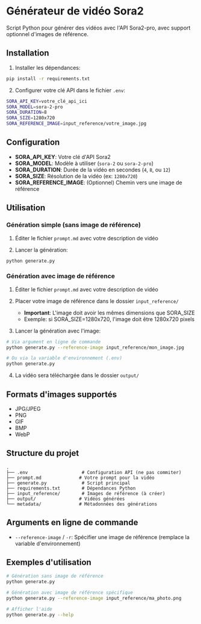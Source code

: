 # Générateur de vidéo Sora2

Script Python pour générer des vidéos avec l'API Sora2-pro, avec support optionnel d'images de référence.

## Installation

1. Installer les dépendances:
```bash
pip install -r requirements.txt
```

2. Configurer votre clé API dans le fichier `.env`:
```bash
SORA_API_KEY=votre_clé_api_ici
SORA_MODEL=sora-2-pro
SORA_DURATION=8
SORA_SIZE=1280x720
SORA_REFERENCE_IMAGE=input_reference/votre_image.jpg
```

## Configuration

- **SORA_API_KEY**: Votre clé d'API Sora2
- **SORA_MODEL**: Modèle à utiliser (`sora-2` ou `sora-2-pro`)
- **SORA_DURATION**: Durée de la vidéo en secondes (`4`, `8`, ou `12`)
- **SORA_SIZE**: Résolution de la vidéo (ex: `1280x720`)
- **SORA_REFERENCE_IMAGE**: (Optionnel) Chemin vers une image de référence

## Utilisation

### Génération simple (sans image de référence)

1. Éditer le fichier `prompt.md` avec votre description de vidéo

2. Lancer la génération:
```bash
python generate.py
```

### Génération avec image de référence

1. Éditer le fichier `prompt.md` avec votre description de vidéo

2. Placer votre image de référence dans le dossier `input_reference/`
   - **Important**: L'image doit avoir les mêmes dimensions que SORA_SIZE
   - Exemple: si SORA_SIZE=1280x720, l'image doit être 1280x720 pixels

3. Lancer la génération avec l'image:
```bash
# Via argument en ligne de commande
python generate.py --reference-image input_reference/mon_image.jpg

# Ou via la variable d'environnement (.env)
python generate.py
```

4. La vidéo sera téléchargée dans le dossier `output/`

## Formats d'images supportés

- JPG/JPEG
- PNG
- GIF
- BMP
- WebP

## Structure du projet

```
.
├── .env                    # Configuration API (ne pas commiter)
├── prompt.md              # Votre prompt pour la vidéo
├── generate.py             # Script principal
├── requirements.txt        # Dépendances Python
├── input_reference/        # Images de référence (à créer)
├── output/                # Vidéos générées
└── metadata/              # Métadonnées des générations
```

## Arguments en ligne de commande

- `--reference-image` / `-r`: Spécifier une image de référence (remplace la variable d'environnement)

## Exemples d'utilisation

```bash
# Génération sans image de référence
python generate.py

# Génération avec image de référence spécifique
python generate.py --reference-image input_reference/ma_photo.png

# Afficher l'aide
python generate.py --help
```
